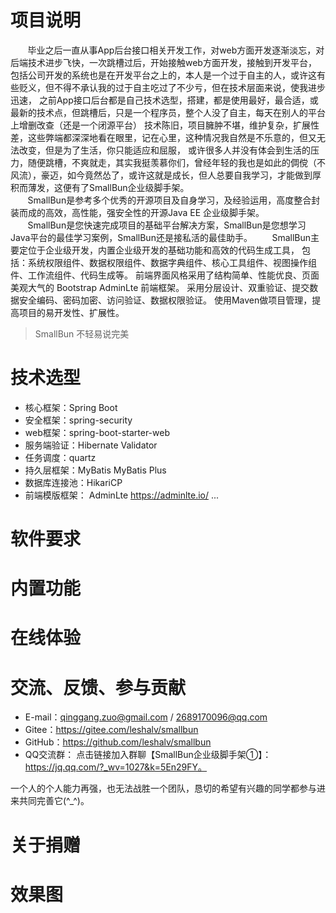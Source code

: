 # 项目说明
&nbsp;&nbsp;&nbsp;&nbsp;&nbsp;&nbsp;&nbsp;毕业之后一直从事App后台接口相关开发工作，对web方面开发逐渐淡忘，对后端技术进步飞快，一次跳槽过后，开始接触web方面开发，接触到开发平台，
包括公司开发的系统也是在开发平台之上的，本人是一个过于自主的人，或许这有些贬义，但不得不承认我的过于自主吃过了不少亏，但在技术层面来说，使我进步迅速，
之前App接口后台都是自己技术选型，搭建，都是使用最好，最合适，或最新的技术点，但跳槽后，只是一个程序员，整个人没了自主，每天在别人的平台上增删改查（还是一个闭源平台）
技术陈旧，项目臃肿不堪，维护复杂，扩展性差，这些弊端都深深地看在眼里，记在心里，这种情况我自然是不乐意的，但又无法改变，但是为了生活，你只能适应和屈服，
或许很多人并没有体会到生活的压力，随便跳槽，不爽就走，其实我挺羡慕你们，曾经年轻的我也是如此的倜傥（不风流），豪迈，如今竟然怂了，或许这就是成长，但人总要自我学习，才能做到厚积而薄发，这便有了SmallBun企业级脚手架。
<br>
&nbsp;&nbsp;&nbsp;&nbsp;&nbsp;&nbsp;&nbsp;SmallBun是参考多个优秀的开源项目及自身学习，及经验运用，高度整合封装而成的高效，高性能，强安全性的开源Java EE 企业级脚手架。       
&nbsp;&nbsp;&nbsp;&nbsp;&nbsp;&nbsp;&nbsp;SmallBun是您快速完成项目的基础平台解决方案，SmallBun是您想学习Java平台的最佳学习案例，SmallBun还是接私活的最佳助手。
&nbsp;&nbsp;&nbsp;&nbsp;&nbsp;&nbsp;&nbsp;SmallBun主要定位于企业级开发，内置企业级开发的基础功能和高效的代码生成工具， 包括：系统权限组件、数据权限组件、数据字典组件、核心工具组件、视图操作组件、工作流组件、代码生成等。 前端界面风格采用了结构简单、性能优良、页面美观大气的 Bootstrap AdminLte 前端框架。 采用分层设计、双重验证、提交数据安全编码、密码加密、访问验证、数据权限验证。 使用Maven做项目管理，提高项目的易开发性、扩展性。
<br>
> SmallBun 不轻易说完美

# 技术选型

* 核心框架：Spring Boot
* 安全框架：spring-security
* web框架：spring-boot-starter-web
* 服务端验证：Hibernate Validator
* 任务调度：quartz
* 持久层框架：MyBatis MyBatis Plus
* 数据库连接池：HikariCP 
* 前端模版框架： AdminLte https://adminlte.io/
 ...
# 软件要求

# 内置功能

# 在线体验

# 交流、反馈、参与贡献

* E-mail：qinggang.zuo@gmail.com / 2689170096@qq.com
* Gitee：https://gitee.com/leshalv/smallbun
* GitHub：https://github.com/leshalv/smallbun
* QQ交流群： 点击链接加入群聊【SmallBun企业级脚手架①】：https://jq.qq.com/?_wv=1027&k=5En29FY。

一个人的个人能力再强，也无法战胜一个团队，恳切的希望有兴趣的同学都参与进来共同完善它(^_^)。

# 关于捐赠

# 效果图



